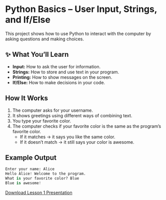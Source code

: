 # Python Basics – User Input, Strings, and If/Else

This project shows how to use Python to interact with the computer by asking questions and making choices.

## ✨ What You’ll Learn
- **Input:** How to ask the user for information.  
- **Strings:** How to store and use text in your program.  
- **Printing:** How to show messages on the screen.  
- **If/Else:** How to make decisions in your code.  

## How It Works
1. The computer asks for your username.  
2. It shows greetings using different ways of combining text.  
3. You type your favorite color.  
4. The computer checks if your favorite color is the same as the program’s favorite color.  
   - If it matches → it says you like the same color.  
   - If it doesn’t match → it still says your color is awesome.  

## Example Output
```python
Enter your name: Alice
Hello Alice! Welcome to the program.
What is your favorite color? Blue
Blue is awesome!
```
[Download Lesson 1 Presentation](https://github.com/user-attachments/files/23137432/Presentation.4.pdf)
